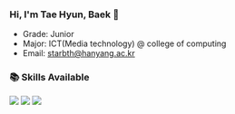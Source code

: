 ### Hi, I'm Tae Hyun, Baek 👋

- Grade: Junior
- Major: ICT(Media technology) @ college of computing
- Email: starbth@hanyang.ac.kr

### 📚 Skills Available

<img src="https://img.shields.io/badge/Python-007396?style=for-the-badge&logo=python&logoColor=white"> <img src="https://img.shields.io/badge/MySQL-007396?style=for-the-badge&logo=Mysql&logoColor=white"> <img src="https://img.shields.io/badge/R-007396?style=for-the-badge&logo=R&logoColor=white">


